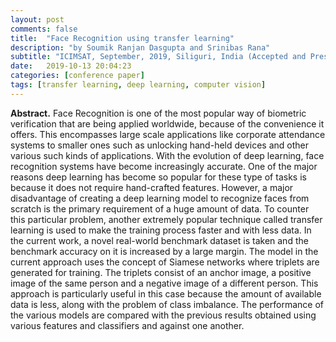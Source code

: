 ```yaml
---
layout: post
comments: false
title:  "Face Recognition using transfer learning"
description: "by Soumik Ranjan Dasgupta and Srinibas Rana"
subtitle: "ICIMSAT, September, 2019, Siliguri, India (Accepted and Presented)"
date:   2019-10-13 20:04:23
categories: [conference paper]
tags: [transfer learning, deep learning, computer vision]
---
```


**Abstract.** Face Recognition is one of the most popular way of biometric verification that are being applied worldwide, because of the convenience it offers. This encompasses large scale applications like corporate attendance systems to smaller ones such as unlocking hand-held devices and other various such kinds of applications. With the evolution of deep learning, face recognition systems have become increasingly accurate. One of the major reasons deep learning has become so popular for these type of tasks is because it does not require hand-crafted features. However, a major disadvantage of creating a deep learning model to recognize faces from scratch is the primary requirement of a huge amount of data. To counter this particular problem, another extremely popular technique called transfer learning is used to make the training process faster and with less data. In the current work, a novel real-world benchmark dataset is taken and the benchmark accuracy on it is increased by a large margin. The model in the current approach uses the concept of Siamese networks where triplets are generated for training. The triplets consist of an anchor image, a positive image of the same person and a negative image of a different person. This approach is particularly useful in this case because the amount of available data is less, along with the problem of class imbalance. The performance of the various models are compared with the previous results obtained using various features and classifiers and against one another.  